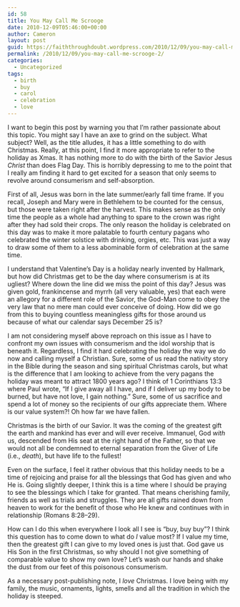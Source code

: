 ```yaml
---
id: 58
title: You May Call Me Scrooge
date: 2010-12-09T05:46:00+00:00
author: Cameron
layout: post
guid: https://faiththroughdoubt.wordpress.com/2010/12/09/you-may-call-me-scrooge/
permalink: /2010/12/09/you-may-call-me-scrooge-2/
categories:
  - Uncategorized
tags:
  - birth
  - buy
  - carol
  - celebration
  - love
---
```

I want to begin this post by warning you that I’m rather passionate about this topic. You might say I have an axe to grind on the subject. What subject? Well, as the title alludes, it has a little something to do with Christmas. Really, at this point, I find it more appropriate to refer to the holiday as Xmas. It has nothing more to do with the birth of the Savior Jesus _Christ_ than does Flag Day. This is horribly depressing to me to the point that I really am finding it hard to get excited for a season that only seems to revolve around consumerism and self-absorption.

First of all, Jesus was born in the late summer/early fall time frame. If you recall, Joseph and Mary were in Bethlehem to be counted for the census, but those were taken right after the harvest. This makes sense as the only time the people as a whole had anything to spare to the crown was right after they had sold their crops. The only reason the holiday is celebrated on this day was to make it more palatable to fourth century pagans who celebrated the winter solstice with drinking, orgies, etc. This was just a way to draw some of them to a less abominable form of celebration at the same time.

I understand that Valentine’s Day is a holiday nearly invented by Hallmark, but how did Christmas get to be the day where consumerism is at its ugliest? Where down the line did we miss the point of this day? Jesus was given gold, frankincense and myrrh (all very valuable, yes) that each were an allegory for a different role of the Savior, the God-Man come to obey the very law that no mere man could ever conceive of doing. How did we go from this to buying countless meaningless gifts for those around us because of what our calendar says December 25 is?

I am not considering myself above reproach on this issue as I have to confront my own issues with consumerism and the idol worship that is beneath it. Regardless, I find it hard celebrating the holiday the way we do now and calling myself a Christian. Sure, some of us read the nativity story in the Bible during the season and sing spiritual Christmas carols, but what is the difference that I am looking to achieve from the very pagans the holiday was meant to attract 1800 years ago? I think of 1 Corinthians 13:3 where Paul wrote, “If I give away all I have, and if I deliver up my body to be burned, but have not love, I gain nothing.” Sure, some of us sacrifice and spend a lot of money so the recipients of our gifts appreciate them. Where is our value system?! Oh how far we have fallen.

Christmas is the birth of our Savior. It was the coming of the greatest gift the earth and mankind has ever and will ever receive. Immanuel, God _with_ us, descended from His seat at the right hand of the Father, so that we would not all be condemned to eternal separation from the Giver of Life (i.e., _death_), but have life to the fullest!

Even on the surface, I feel it rather obvious that this holiday needs to be a time of rejoicing and praise for all the blessings that God has given and who He is. Going slightly deeper, I think this is a time where I should be praying to see the blessings which I take for granted. That means cherishing family, friends as well as trials and struggles. They are all gifts rained down from heaven to work for the benefit of those who He knew and continues with in relationship (Romans 8:28–29).

How can I do this when everywhere I look all I see is “buy, buy buy”? I think this question has to come down to what do _I_ value most? If I value my time, then the greatest gift I can give to my loved ones is just that. God gave us His Son in the first Christmas, so why should I not give something of comparable value to show my own love? Let’s wash our hands and shake the dust from our feet of this poisonous consumerism.

As a necessary post-publishing note, I _love_ Christmas. I love being with my family, the music, ornaments, lights, smells and all the tradition in which the holiday is steeped.